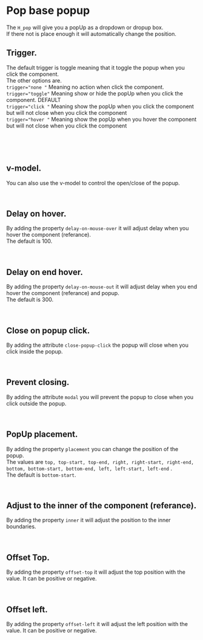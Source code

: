 # Pop base popup

The `H_pop` will give you a popUp as a dropdown or dropup box.<br>
If there not is place enough it will automatically change the position.<br>

## Trigger.

The default trigger is toggle meaning that it toggle the popup when you click the component.<br>
The other options are.<br>
`trigger="none "` Meaning no action when click the component.<br>
`trigger="toggle"` Meaning show or hide the popUp when you click the component. DEFAULT<br>
`trigger="click "` Meaning show the popUp when you click the component but will not close when you click the component<br>
`trigger="hover "` Meaning show the popUp when you hover the component but will not close when you click the component<br>

<br>

<hhl-live-editor title="" htmlCode='
    <template>
      <H_row>
          <H_pop>
            <template v-slot:referance>
              <H_btn>default (trigger)</H_btn>
            </template>
            <div class="col-bg-warn box">Hello</div>
          </H_pop>
          <H_pop trigger="click">
            <template v-slot:referance>
              <H_btn>click</H_btn>
            </template>
            <div class="col-bg-warn box">Hello</div>
          </H_pop>
          <H_pop trigger="hover">
            <template v-slot:referance>
                <H_btn>trigger="hover"</H_btn>
            </template>
            <div class="col-bg-warn box">Hello</div>
          </H_pop>
          <H_pop trigger="none">
            <template v-slot:referance>
                <H_btn>trigger="none""</H_btn>
            </template>
            <div class="col-bg-warn box">Hello</div>
          </H_pop>
        </H_row> 
    </template>
    <style>
      .box {
        width:100%;
        padding: 30px;
      }
    </style>  
'>
</hhl-live-editor>

<br/>

## v-model.

You can also use the v-model to control the open/close of the popup.

<hhl-live-editor title="" htmlCode='
    <template>
      <H_row align="center">
        <H_pop v-model="open">
         <template v-slot:referance>
              <H_btn>v-model</H_btn>
          </template>
          <div class="col-bg-warn box">Hello</div>
        </H_pop>
        <H_checkbox v-model="open" label="open">
      </H_row>
    </template>
    <script>
    const open = ref(false)
    return {open}
    </script>
    <style>
      .box {
        padding: 30px;
      }
    </style> 
'>
</hhl-live-editor>

<br/>

## Delay on hover.

By adding the property `delay-on-mouse-over` it will adjust delay when you hover the component (referance).<br>
The default is 100.

<hhl-live-editor title="" htmlCode='
    <template>
      <H_row>
        <H_pop trigger="hover" delay-on-mouse-over="1000">
          <template v-slot:referance>
              <H_btn>trigger="hover" + delay-on-mouse-over="1000"</H_btn>
          </template>
          <div class="col-bg-warn box">Hello</div>
        </H_pop>
      </H_row>
    </template>
'>
</hhl-live-editor>

<br/>

## Delay on end hover.

By adding the property `delay-on-mouse-out` it will adjust delay when you end hover the component (referance) and popup.<br>
The default is 300.

<hhl-live-editor title="" htmlCode='
    <template>
      <H_row>
        <H_pop trigger="hover" delay-on-mouse-out="1000">
          <template v-slot:referance>
              <H_btn>trigger="hover" + delay-on-mouse-out="1000"</H_btn>
          </template>
          <div class="col-bg-warn box">Hello</div>
        </H_row>
      </H_flex>
    </template>
'>
</hhl-live-editor>

<br/>

## Close on popup click.

By adding the attribute `close-popup-click` the popup will close when you click inside the popup.<br>

<hhl-live-editor title="" htmlCode='
    <template>
      <H_row>
        <H_pop close-popup-click>
          <template v-slot:referance>
              <H_btn>close-popup-click"</H_btn>
          </template>
          <div class="col-bg-warn box">Hello</div>
        </H_pop>
      </H_row>
    </template>
    <script>
      const popup = ref(false);
      return { popup }
    </script>
'>
</hhl-live-editor>

<br/>

## Prevent closing.

By adding the attribute `modal` you will prevent the popup to close when you click outside the popup.<br>

<hhl-live-editor title="" htmlCode='
    <template>
      <H_row>
        <H_pop modal>
          <template v-slot:referance>
              <H_btn>modal"</H_btn>
          </template>
          <div class="col-bg-warn box">Hello</div>
        </H_pop>
      <H_pop modal trigger="click" v-model="popup">
        <template v-slot:referance>
            <H_btn>modal + trigger="click"</H_btn>
        </template>
        <div class="col-bg-warn box"><H_btn @click="popup=false">Close"</H_btn></div>
      </H_pop>
      </H_row>
    </template>
    <script>
      const popup = ref(false);
      return { popup }
    </script>
'>
</hhl-live-editor>

<br/>

## PopUp placement.

By adding the property `placement` you can change the position of the popup.<br>
The values are `top, top-start, top-end, right, right-start, right-end, bottom, bottom-start, bottom-end, left, left-start, left-end` .<br>
The default is `bottom-start`.<br>

<hhl-live-editor title="" htmlCode='
    <template>
      <H_row>
        <H_pop :placement="placement">
          <template v-slot:referance>
              <H_btn>Open</H_btn>
          </template>
          <div class="col-bg-warn box">Hello</div>
        </H_pop>
      <H_select :list="selectData" v-model="placement" label="Placement">
      </H_select>
    </H_row>
    </template>
    <script>
      const placement = ref("bottom-start");
      const selectData = ["top"
        , "top-start"
        , "top-end"
        , "right"
        , "right-start"
        , "right-end"
        , "bottom"
        , "bottom-start"
        , "bottom-end"
        , "left"
        , "left-start"
        , "left-end"
        , "center"]
      return { placement, selectData }
    </script>
'>
</hhl-live-editor>

<br/>

## Adjust to the inner of the component (referance).

By adding the property `inner` it will adjust the position to the inner boundaries.<br>

<hhl-live-editor title="" htmlCode='
    <template>
      <H_row>
        <H_pop inner :placement="top===true ? `top-start` : `bottom-start`">
          <template v-slot:referance>
              <H_btn>Open popup</H_btn>
          </template>
          <div class="col-bg-warn box">Hello</div>
        </H_pop>
        <H_checkbox label="Top" v-model="top"></hhl-checkbox>
    </H_frow>
    </template>
    <script>
      const top = ref(false);
      return { top }
    </script>
'>
</hhl-live-editor>

<br/>

## Offset Top.

By adding the property `offset-top` it will adjust the top position with the value. It can be positive or negative.<br>

<hhl-live-editor title="" htmlCode='
    <template>
      <H_row>
      <H_pop :offset-top="20" :placement="top===true ? `top-start` : `bottom-start`">
      <template v-slot:referance >
      <H_btn>Open popup</H_btn>
      </template>
      <div class="col-bg-warn box">Hello</div>
      </H_pop>
      <H_checkbox label="Top" v-model="top"></hhl-checkbox>
      </H_row>
    </template>
    <script>
        const top = ref(false);
        return { top }
    </script>
'>
</hhl-live-editor>

<br>

## Offset left.

By adding the property `offset-left` it will adjust the left position with the value. It can be positive or negative.<br>

<hhl-live-editor title="" htmlCode='
    <template>
      <H_row>
        <H_pop :offset-left="30">
          <template v-slot:referance>
              <H_btn>Open popup</H_btn>
          </template>
          <div class="col-bg-warn box">Hello</div>
        </H_pop>
    </H_row>
    </template>
'>
</hhl-live-editor>
